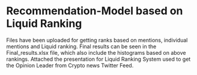 # Recommendation-Model based on Liquid Ranking
Files have been uploaded for getting ranks based on mentions, individual mentions and Liquid ranking.
Final results can be seen in the Final_results.xlsx file, which also include the histograms based on above rankings.
Attached the presentation for Liquid Ranking System used to get the Opinion Leader from Crypto news Twitter Feed.
